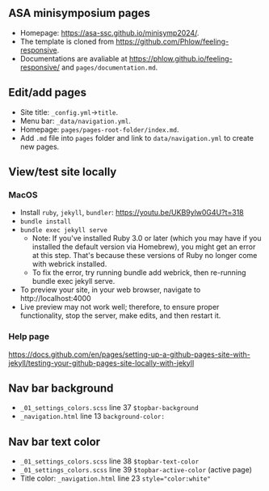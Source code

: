 ## ASA minisymposium pages

+ Homepage: https://asa-ssc.github.io/minisymp2024/.
+ The template is cloned from https://github.com/Phlow/feeling-responsive.
+ Documentations are avaliable at https://phlow.github.io/feeling-responsive/ 
  and `pages/documentation.md`.


## Edit/add pages

+ Site title: `_config.yml`->`title`.
+ Menu bar: `_data/navigation.yml`.
+ Homepage: `pages/pages-root-folder/index.md`.
+ Add `.md` file into `pages` folder and link to `data/navigation.yml` 
  to create new pages.

## View/test site locally

### MacOS

+ Install `ruby`, `jekyll`, `bundler`: https://youtu.be/UKB9ylw0G4U?t=318
+ `bundle install`
+ `bundle exec jekyll serve`
  - Note: If you've installed Ruby 3.0 or later (which you may have if
    you installed the default version via Homebrew), you might get an
    error at this step. That's because these versions of Ruby no
    longer come with webrick installed.
  - To fix the error, try running bundle add webrick, then re-running bundle exec jekyll serve.
+ To preview your site, in your web browser, navigate to http://localhost:4000
+ Live preview may not work well; therefore, to ensure proper
  functionality, stop the server, make edits, and then restart it.


### Help page

https://docs.github.com/en/pages/setting-up-a-github-pages-site-with-jekyll/testing-your-github-pages-site-locally-with-jekyll


## Nav bar background

+ `_01_settings_colors.scss` line 37 `$topbar-background`
+ `_navigation.html` line 13 `background-color:`


## Nav bar text color

+ `_01_settings_colors.scss` line 38 `$topbar-text-color`
+ `_01_settings_colors.scss` line 39 `$topbar-active-color` (active page)
+ Title color: `_navigation.html` line 23 `style="color:white"`